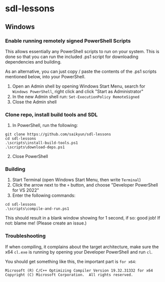# sdl-lessons

## Windows

### Enable running remotely signed PowerShell Scripts

This allows essentially any PowerShell scripts to run on your system. This is done so that you can run the included .ps1 script for downloading dependencies and building.

As an alternative, you can just copy / paste the contents of the .ps1 scripts mentioned below, into your PowerShell.

1. Open an Admin shell by opening Windows Start Menu, search for `Windows PowerShell`, right click and click "Start as Administrator"
2. In the new Admin shell run: `Set-ExecutionPolicy RemoteSigned`
3. Close the Admin shell

### Clone repo, install build tools and SDL

1. In PowerShell, run the following:
```
git clone https://github.com/saikyun/sdl-lessons
cd sdl-lessons
.\scripts\install-build-tools.ps1
.\scripts\download-deps.ps1
```
2. Close PowerShell

### Building

1. Start Terminal (open Windows Start Menu, then write `Terminal`)
2. Click the arrow next to the `+` button, and choose "Developer PowerShell for VS 2022"
3. Enter the following commands:
```
cd sdl-lessons
.\scripts\compile-and-run.ps1
```

This should result in a blank window showing for 1 second, if so: good job! If not: blame me! (Please create an issue.)

### Troubleshooting

If when compiling, it complains about the target architecture, make sure the x64 `cl.exe` is running by opening your Developer PowerShell and run `cl`.

You should get something like this, the important part is `for x64`:
```
Microsoft (R) C/C++ Optimizing Compiler Version 19.32.31332 for x64
Copyright (C) Microsoft Corporation.  All rights reserved.
```
